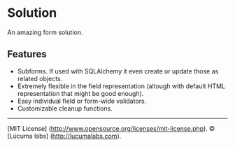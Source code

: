 # Solution

An amazing form solution.

## Features

* Subforms. If used with SQLAlchemy it even create or update those as related objects.
* Extremely flexible in the field representation (altough with default HTML representation that might be good enough).
* Easy individual field or form-wide validators.
* Customizable cleanup functions.


---------------------------------------
[MIT License] (http://www.opensource.org/licenses/mit-license.php).
© [Lúcuma labs] (http://lucumalabs.com).  

